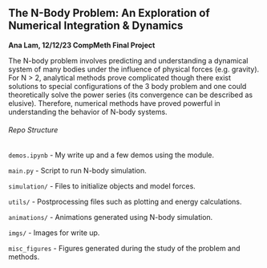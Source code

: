 ## The N-Body Problem: An Exploration of Numerical Integration & Dynamics
**Ana Lam, 12/12/23 CompMeth Final Project**

The N-body problem involves predicting and understanding a dynamical system of many bodies under the influence of physical forces (e.g. gravity). For N > 2, analytical methods prove complicated though there exist solutions to special configurations of the 3 body problem and one could theoretically solve the power series (its convergence can be described as elusive). Therefore, numerical methods have proved powerful in understanding the behavior of N-body systems.

###### Repo Structure
`demos.ipynb` - My write up and a few demos using the module.

`main.py` - Script to run N-body simulation.

`simulation/` - Files to initialize objects and model forces.

`utils/` - Postprocessing files such as plotting and energy calculations.

`animations/` - Animations generated using N-body simulation.

`imgs/` - Images for write up.

`misc_figures` - Figures generated during the study of the problem and methods.